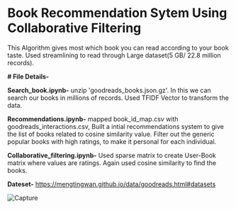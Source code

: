 # Book Recommendation Sytem Using Collaborative Filtering
This Algorithm gives most which book you can read according to your book taste. 
Used streamlining to read through Large dataset(5 GB/ 22.8 million records). 

**# File Details-**

**Search_book.ipynb-** unzip 'goodreads_books.json.gz'. In this we can search our books in millions of records. Used TFIDF Vector to transform the data.

**Recommendations.ipynb-** mapped book_id_map.csv with goodreads_interactions.csv, Built a intial recommendations system to give the list of books related to cosine similarity value. Filter out the generic popular books with high ratings, to make it personal for each individual.

**Collaborative_filtering.ipynb-** Used sparse matrix to create User-Book matrix where values are ratings. Again used cosine similarity to find the books.

**Dateset-**  [https://mengtingwan.github.io/data/goodreads.html#datasets
](https://mengtingwan.github.io/data/goodreads.html#datasets)


![Capture](https://github.com/user-attachments/assets/00edcdb3-4e2f-410e-a821-5372a89a502b)
